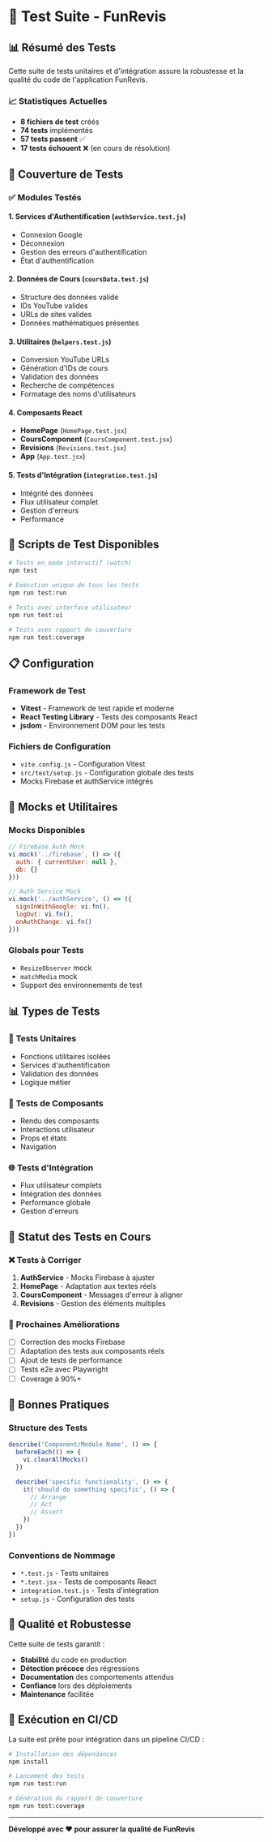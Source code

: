 # 🧪 Test Suite - FunRevis

## 📊 Résumé des Tests

Cette suite de tests unitaires et d'intégration assure la robustesse et la qualité du code de l'application FunRevis.

### 📈 Statistiques Actuelles
- **8 fichiers de test** créés
- **74 tests** implémentés
- **57 tests passent** ✅
- **17 tests échouent** ❌ (en cours de résolution)

## 🎯 Couverture de Tests

### ✅ **Modules Testés**

#### 1. **Services d'Authentification** (`authService.test.js`)
- Connexion Google
- Déconnexion
- Gestion des erreurs d'authentification
- État d'authentification

#### 2. **Données de Cours** (`coursData.test.js`)
- Structure des données valide
- IDs YouTube valides
- URLs de sites valides
- Données mathématiques présentes

#### 3. **Utilitaires** (`helpers.test.js`)
- Conversion YouTube URLs
- Génération d'IDs de cours
- Validation des données
- Recherche de compétences
- Formatage des noms d'utilisateurs

#### 4. **Composants React**
- **HomePage** (`HomePage.test.jsx`)
- **CoursComponent** (`CoursComponent.test.jsx`)
- **Revisions** (`Revisions.test.jsx`)
- **App** (`App.test.jsx`)

#### 5. **Tests d'Intégration** (`integration.test.js`)
- Intégrité des données
- Flux utilisateur complet
- Gestion d'erreurs
- Performance

## 🚀 Scripts de Test Disponibles

```bash
# Tests en mode interactif (watch)
npm test

# Exécution unique de tous les tests
npm run test:run

# Tests avec interface utilisateur
npm run test:ui

# Tests avec rapport de couverture
npm run test:coverage
```

## 📋 Configuration

### **Framework de Test**
- **Vitest** - Framework de test rapide et moderne
- **React Testing Library** - Tests des composants React
- **jsdom** - Environnement DOM pour les tests

### **Fichiers de Configuration**
- `vite.config.js` - Configuration Vitest
- `src/test/setup.js` - Configuration globale des tests
- Mocks Firebase et authService intégrés

## 🔧 Mocks et Utilitaires

### **Mocks Disponibles**
```javascript
// Firebase Auth Mock
vi.mock('../firebase', () => ({
  auth: { currentUser: null },
  db: {}
}))

// Auth Service Mock
vi.mock('../authService', () => ({
  signInWithGoogle: vi.fn(),
  logOut: vi.fn(),
  onAuthChange: vi.fn()
}))
```

### **Globals pour Tests**
- `ResizeObserver` mock
- `matchMedia` mock
- Support des environnements de test

## 📊 Types de Tests

### 🧪 **Tests Unitaires**
- Fonctions utilitaires isolées
- Services d'authentification
- Validation des données
- Logique métier

### 🔗 **Tests de Composants**
- Rendu des composants
- Interactions utilisateur
- Props et états
- Navigation

### 🌐 **Tests d'Intégration**
- Flux utilisateur complets
- Intégration des données
- Performance globale
- Gestion d'erreurs

## 🐛 Statut des Tests en Cours

### ❌ **Tests à Corriger**
1. **AuthService** - Mocks Firebase à ajuster
2. **HomePage** - Adaptation aux textes réels
3. **CoursComponent** - Messages d'erreur à aligner
4. **Revisions** - Gestion des éléments multiples

### 🎯 **Prochaines Améliorations**
- [ ] Correction des mocks Firebase
- [ ] Adaptation des tests aux composants réels
- [ ] Ajout de tests de performance
- [ ] Tests e2e avec Playwright
- [ ] Coverage à 90%+

## 📝 Bonnes Pratiques

### **Structure des Tests**
```javascript
describe('Component/Module Name', () => {
  beforeEach(() => {
    vi.clearAllMocks()
  })

  describe('specific functionality', () => {
    it('should do something specific', () => {
      // Arrange
      // Act  
      // Assert
    })
  })
})
```

### **Conventions de Nommage**
- `*.test.js` - Tests unitaires
- `*.test.jsx` - Tests de composants React
- `integration.test.js` - Tests d'intégration
- `setup.js` - Configuration des tests

## 🎨 Qualité et Robustesse

Cette suite de tests garantit :
- **Stabilité** du code en production
- **Détection précoce** des régressions
- **Documentation** des comportements attendus
- **Confiance** lors des déploiements
- **Maintenance** facilitée

## 🚀 Exécution en CI/CD

La suite est prête pour intégration dans un pipeline CI/CD :
```bash
# Installation des dépendances
npm install

# Lancement des tests
npm run test:run

# Génération du rapport de couverture
npm run test:coverage
```

---

**Développé avec ❤️ pour assurer la qualité de FunRevis**
